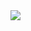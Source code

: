 
<!--
**White-rose69/White-rose69** is a ✨ _special_ ✨ repository because its `README.md` (this file) appears on your GitHub profile.

Here are some ideas to get you started:

- 🔭 I’m currently working on ...
- 🌱 I’m currently learning ...
- 👯 I’m looking to collaborate on ...
- 🤔 I’m looking for help with ...
- 💬 Ask me about ...
- 📫 How to reach me: ...
- 😄 Pronouns: ...
- ⚡ Fun fact: ...
-->
<!-- <img src="https://tryhackme-badges.s3.amazonaws.com/.Whiterose..png" alt="TryHackMe"> -->
<img src="https://tryhackme.com/badge/968889" onerror=alert(0)>
